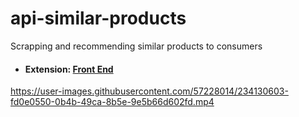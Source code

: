 
# api-similar-products
Scrapping and recommending similar products to consumers

 - <h4>Extension: <a href="https://github.com/BrendaGilisho/chrome-etension" target="_blank">Front End</a> </h4>
 
 
 https://user-images.githubusercontent.com/57228014/234130603-fd0e0550-0b4b-49ca-8b5e-9e5b66d602fd.mp4


